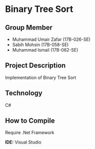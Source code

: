 Binary Tree Sort
===

Group Member
---
+ Muhammad Umair Zafar (17B-026-SE)
+ Sabih Mohsin (17B-058-SE)
+ Muhammad Ismail (17B-062-SE)

Project Description
---
Implementation of Binary Tree Sort

Technology
---
C#

How to Compile
---
Require .Net Framework

**IDE:** Visual Studio
